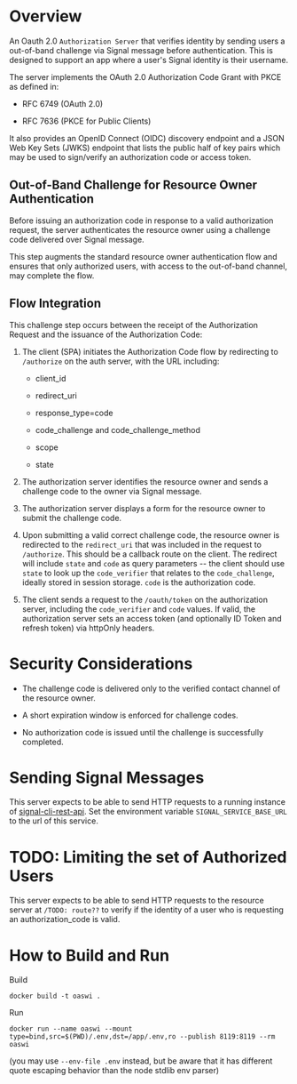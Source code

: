 # Overview
An Oauth 2.0 `Authorization Server` that verifies identity by sending users a out-of-band challenge via Signal message before authentication. This is designed to support an app where a user's Signal identity is their username. 

The server implements the OAuth 2.0 Authorization Code Grant with PKCE as defined in:

- RFC 6749 (OAuth 2.0)

- RFC 7636 (PKCE for Public Clients)

It also provides an OpenID Connect (OIDC) discovery endpoint and a JSON Web Key Sets (JWKS) endpoint that lists the public half of key pairs which may be used to sign/verify an authorization code or access token. 

## Out-of-Band Challenge for Resource Owner Authentication
Before issuing an authorization code in response to a valid authorization request, the server authenticates the resource owner using a challenge code delivered over Signal message.

This step augments the standard resource owner authentication flow and ensures that only authorized users, with access to the out-of-band channel, may complete the flow.

## Flow Integration
This challenge step occurs between the receipt of the Authorization Request and the issuance of the Authorization Code:

1. The client (SPA) initiates the Authorization Code flow by redirecting to `/authorize` on the auth server, with the URL including:

   - client_id

   - redirect_uri

   - response_type=code

   - code_challenge and code_challenge_method

   - scope

   - state

2. The authorization server identifies the resource owner and sends a challenge code to the owner via Signal message.

3. The authorization server displays a form for the resource owner to submit the challenge code.

4. Upon submitting a valid correct challenge code, the resource owner is redirected to the `redirect_uri` that was included in the request to `/authorize`. This should be a callback route on the client. The redirect will include `state` and `code` as query parameters -- the client should use `state` to look up the `code_verifier` that relates to the `code_challenge`, ideally stored in session storage. `code` is the authorization code. 

5. The client sends a request to the `/oauth/token` on the authorization server, including the `code_verifier` and `code` values. If valid, the authorization server sets an access token (and optionally ID Token and refresh token) via httpOnly headers.

# Security Considerations
- The challenge code is delivered only to the verified contact channel of the resource owner.

- A short expiration window is enforced for challenge codes.

- No authorization code is issued until the challenge is successfully completed.

# Sending Signal Messages

This server expects to be able to send HTTP requests to a running instance of [signal-cli-rest-api](https://github.com/bbernhard/signal-cli-rest-api). Set the environment variable `SIGNAL_SERVICE_BASE_URL` to the url of this service.  

# TODO: Limiting the set of Authorized Users

This server expects to be able to send HTTP requests to the resource server at `/TODO: route??` to verify if the identity of a user who is requesting an authorization_code is valid.

# How to Build and Run

Build

```
docker build -t oaswi .
```

Run

```
docker run --name oaswi --mount type=bind,src=$(PWD)/.env,dst=/app/.env,ro --publish 8119:8119 --rm oaswi
```

(you may use `--env-file .env` instead, but be aware that it has different quote escaping behavior than the node stdlib env parser)
